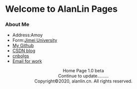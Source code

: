 # Welcome to AlanLin Pages

### About Me


+ Address:Amoy
+ Form:[Jimei University](https://www.jmu.edu.cn/)
+ [My Github](https://github.com/Github-Lsd)
+ [CSDN blog](https://blog.csdn.net/weixin_44429264)
+ [cnbolgs](https://www.cnblogs.com/blogs-lin/)
+ [Email for work](work.alanlin@gmail.com)


<center>Home Page 1.0 beta</center> 
<center>Continue to update.........</center>





<center> Copyright©2020, alanlin.cn. All rights reserved.</center>
